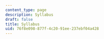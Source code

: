 ```yaml
---
content_type: page
description: Syllabus
draft: false
title: Syllabus
uid: 76f8e098-877f-4c20-91ee-237ebf04a428
---
```

